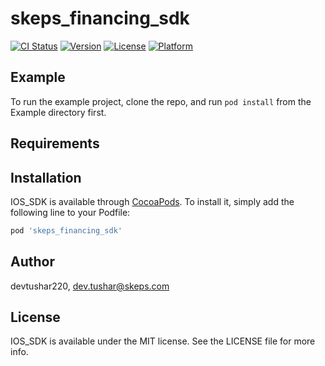 # skeps_financing_sdk

[![CI Status](https://img.shields.io/travis/devtushar220/IOS_SDK.svg?style=flat)](https://travis-ci.org/devtushar220/IOS_SDK)
[![Version](https://img.shields.io/cocoapods/v/IOS_SDK.svg?style=flat)](https://cocoapods.org/pods/IOS_SDK)
[![License](https://img.shields.io/cocoapods/l/IOS_SDK.svg?style=flat)](https://cocoapods.org/pods/IOS_SDK)
[![Platform](https://img.shields.io/cocoapods/p/IOS_SDK.svg?style=flat)](https://cocoapods.org/pods/IOS_SDK)

## Example

To run the example project, clone the repo, and run `pod install` from the Example directory first.

## Requirements

## Installation

IOS_SDK is available through [CocoaPods](https://cocoapods.org). To install
it, simply add the following line to your Podfile:

```ruby
pod 'skeps_financing_sdk'
```

## Author

devtushar220, dev.tushar@skeps.com

## License

IOS_SDK is available under the MIT license. See the LICENSE file for more info.
